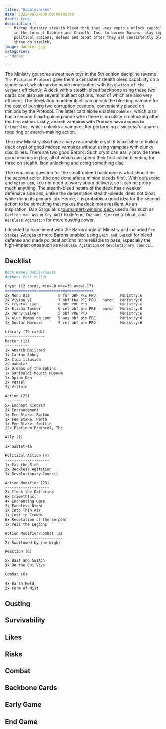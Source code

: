 ```yaml
---
title: "Dabblesnakes"
date: 2022-06-24T00:00:00+02:00
draft: true
description: |
    Midcap Ministry stealth-bleed deck that uses copious unlock capabilities
    in the form of Dabbler and Crimeth, Inc. to become Barons, play impactful
    political actions, defend and bloat after they all consistently bleed for
    three on stealth.
image: dabbler.jpg
categories:
- "decks"

---
```


The Ministry got some sweet new toys in the 5th edition discipline revamp. `The
Platinum Protocol` gave them a consistent stealth bleed capability on a
single card, which can be made more potent with `Revelation of the Serpent`
efficiently. A deck with a stealth-bleed backbone using these two cards can
also use several multiact options, most of which are also very efficient. The
Revelation modifier itself can unlock the bleeding vampire for the cost
of burning two corruption counters, conveniently placed on minions by the
Protocol. The latter card alone enables `Dabbler`, which *also* has a second
blood-gaining mode when there is no utility in unlocking after the first action.
Lastly, anarch vampires with Protean have access to `CrimethInc.` which unlocks
a vampire after performing a successful anarch-requiring or anarch-making
action.

The new Ministry also have a very reasonable crypt: it is possible to build a
deck crypt of good midcap vampires without using vampires with clunky
disciplines. There are two good Barons. Such crypt can easily provide three good
minions in play, all of which can spend their first action bleeding for three on
stealth, then unlocking and doing something else.

The remaining question for the stealth-bleed backbone is what should be the
*second* action (the one done after a minion bleeds first). With obfuscate and
`Opium Den`, I do not need to worry about delivery, so it can be pretty much
anything. The stealth-bleed nature of the deck has a weaker defensive side and,
unlike the dementation stealth-bleeds, does not bloat while doing its primary
job. Hence, it is probably a good idea for the second action to be something
that makes the deck more resilient. As an inspiration, Dan Gargulák's [tournament-winning deck](https://www.vekn.net/forum/event-reports-and-twd/79780-twd-4th-road-to-pulled-fang-11-hradec-kralove-czech-may-14th-2022)
used allies such as `Carlton van Wyk` or `Cry Wolf` to defend, `Enchant Kindred`
to bloat, and `Reckless Agitation` for more ousting power.

I decided to experiment with the Baron angle of Ministry and included `Fee
Stakes`. Access to more Barons enabled using `Bait and Switch` for bleed
defense and made political actions more reliable to pass, especially the
high-impact ones such as `Reckless Agitation` or `Revolutionary Council`.

## Decklist

```markdown
Deck Name: Dabblesnakes
Author: Petr Muller

Crypt (12 cards, min=20 max=30 avg=6.17)
========================================
2x Nonu Dis             8 for OBF PRE PRO           Ministry:6
2x Vivian VI            7 obf tha PRE PRO   baron   Ministry:6
2x Crystal Lynn         6 OBF PRE PRO               Ministry:6
2x Elisha Tucker        6 cel obf pro PRE   baron   Ministry:6
2x Jenny Silver         5 obf PRE PRO               Ministry:6
1x Aluc Romas de Leon   5 aus obf pro PRE           Ministry:6
1x Doctor Morocco       5 cel obf pre PRO           Ministry:6

Library (79 cards)
------------------
Master (13)
-----------
1x Anarch Railroad
1x Carfax Abbey
2x Club Illusion
2x Dabbler
1x Dreams of the Sphinx
1x Garibaldi-Meucci Museum
1x Opium Den
2x Vessel
2x Villein

Action (22)
-----------
5x Enchant Kindred
2x Entrancement
1x Fee Stake: Boston
1x Fee Stake: Perth
1x Fee Stake: Seattle
12x Platinum Protocol, The

Ally (1)
--------
1x Saatet-ta

Political Action (4)
--------------------
1x Eat the Rich
2x Reckless Agitation
1x Revolutionary Council

Action Modifier (23)
--------------------
2x Cloak the Gathering
6x CrimethInc.
4x Enchanting Gaze
2x Faceless Night
1x Into Thin Air
1x Lost in Crowds
6x Revelation of the Serpent
1x Veil the Legions

Action Modifier/Combat (2)
--------------------------
2x Swallowed by the Night

Reaction (8)
------------
5x Bait and Switch
3x On the Qui Vive

Combat (6)
----------
4x Earth Meld
2x Form of Mist
```

## Ousting

## Survivability

## Likes

## Risks

## Combat

## Backbone Cards

## Early Game

## End Game
